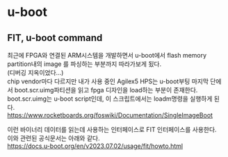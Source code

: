 # u-boot
## FIT, u-boot command  
최근에 FPGA와 연결된 ARM시스템을 개발하면서 u-boot에서 flash memory partition내의 image 를 파싱하는 부분까지 따라가보게 됬다.  
(디버깅 지옥이었다...)  
chip vendor마다 다르지만 내가 사용 중인 Agilex5 HPS는 u-boot부팅 마지막 단에서 boot.scr.uimg파티션을 읽고 fpga 디자인을 load하는 부분이 존재한다.  
boot.scr.uimg는 u-boot script인데, 이 스크립트에서는 loadm명령을 실행하게 된다.  
https://www.rocketboards.org/foswiki/Documentation/SingleImageBoot

이런 바이너리 데이터를 읽는데 사용하는 인터페이스로 FIT 인터페이스를 사용한다.  
이와 관련된 공식문서는 아래와 같다.  
https://docs.u-boot.org/en/v2023.07.02/usage/fit/howto.html